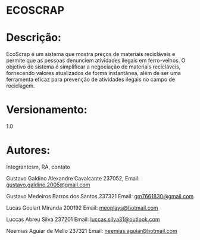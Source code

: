  # ECOSCRAP

 # Descrição:
EcoScrap é um sistema que mostra preços de materiais recicláveis e permite que as pessoas denunciem atividades ilegais em ferro-velhos. O objetivo do sistema é simplificar a negociação de materiais recicláveis, fornecendo valores atualizados de forma instantânea, além de ser uma ferramenta eficaz para prevenção de atividades ilegais no campo de reciclagem.

# Versionamento:
1.0

# Autores:
Integrantesm, RA, contato

Gustavo Galdino Alexandre Cavalcante 237052,
Email: gustavo.galdino.2005@gmail.com

Gustavo Medeiros Barros dos Santos 237321
Email: gm7661830@gmail.com

Lucas Goulart Miranda 200192
Email: meoplays@hotmail.com

Luccas Abreu Silva 237201
Email: luccas.silva31@outlook.com

Neemias Aguiar de Mello 237321
Email: neemias.aguiar@hotmail.com
